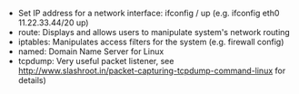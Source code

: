 - Set IP address for a network interface: ifconfig <interface name> <ip address>/<netmask> up (e.g. ifconfig eth0 11.22.33.44/20 up)
- route: Displays and allows users to manipulate system's network routing
- iptables: Manipulates access filters for the system (e.g. firewall config)
- named: Domain Name Server for Linux
- tcpdump: Very useful packet listener, see http://www.slashroot.in/packet-capturing-tcpdump-command-linux for details)